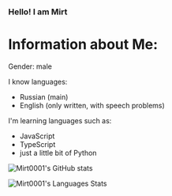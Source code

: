 ### Hello! I am Mirt

# Information about Me:
Gender: male

I know languages:

- Russian (main)
- English (only written, with speech problems)

I'm learning languages such as:
- JavaScript
- TypeScript
- just a little bit of Python



![Mirt0001's GitHub stats](https://github-readme-stats.vercel.app/api?username=MirtT1337&count_private=true&theme=dracula)


![Mirt0001's Languages Stats](https://github-readme-stats.vercel.app/api/top-langs/?username=MirtT1337&layout=compact&hide=html&bg_color=00000000&text_color=7a7a7a)

